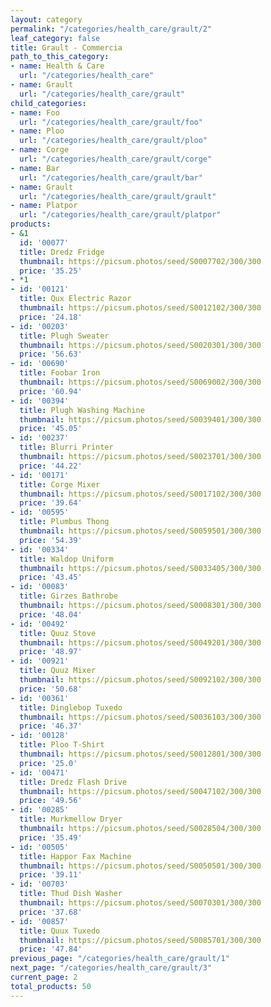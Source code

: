 ```yaml
---
layout: category
permalink: "/categories/health_care/grault/2"
leaf_category: false
title: Grault - Commercia
path_to_this_category:
- name: Health & Care
  url: "/categories/health_care"
- name: Grault
  url: "/categories/health_care/grault"
child_categories:
- name: Foo
  url: "/categories/health_care/grault/foo"
- name: Ploo
  url: "/categories/health_care/grault/ploo"
- name: Corge
  url: "/categories/health_care/grault/corge"
- name: Bar
  url: "/categories/health_care/grault/bar"
- name: Grault
  url: "/categories/health_care/grault/grault"
- name: Platpor
  url: "/categories/health_care/grault/platpor"
products:
- &1
  id: '00077'
  title: Dredz Fridge
  thumbnail: https://picsum.photos/seed/S0007702/300/300
  price: '35.25'
- *1
- id: '00121'
  title: Qux Electric Razor
  thumbnail: https://picsum.photos/seed/S0012102/300/300
  price: '24.18'
- id: '00203'
  title: Plugh Sweater
  thumbnail: https://picsum.photos/seed/S0020301/300/300
  price: '56.63'
- id: '00690'
  title: Foobar Iron
  thumbnail: https://picsum.photos/seed/S0069002/300/300
  price: '60.94'
- id: '00394'
  title: Plugh Washing Machine
  thumbnail: https://picsum.photos/seed/S0039401/300/300
  price: '45.05'
- id: '00237'
  title: Blurri Printer
  thumbnail: https://picsum.photos/seed/S0023701/300/300
  price: '44.22'
- id: '00171'
  title: Corge Mixer
  thumbnail: https://picsum.photos/seed/S0017102/300/300
  price: '39.64'
- id: '00595'
  title: Plumbus Thong
  thumbnail: https://picsum.photos/seed/S0059501/300/300
  price: '54.39'
- id: '00334'
  title: Waldop Uniform
  thumbnail: https://picsum.photos/seed/S0033405/300/300
  price: '43.45'
- id: '00083'
  title: Girzes Bathrobe
  thumbnail: https://picsum.photos/seed/S0008301/300/300
  price: '48.04'
- id: '00492'
  title: Quuz Stove
  thumbnail: https://picsum.photos/seed/S0049201/300/300
  price: '48.97'
- id: '00921'
  title: Quuz Mixer
  thumbnail: https://picsum.photos/seed/S0092102/300/300
  price: '50.68'
- id: '00361'
  title: Dinglebop Tuxedo
  thumbnail: https://picsum.photos/seed/S0036103/300/300
  price: '46.37'
- id: '00128'
  title: Ploo T-Shirt
  thumbnail: https://picsum.photos/seed/S0012801/300/300
  price: '25.0'
- id: '00471'
  title: Dredz Flash Drive
  thumbnail: https://picsum.photos/seed/S0047102/300/300
  price: '49.56'
- id: '00285'
  title: Murkmellow Dryer
  thumbnail: https://picsum.photos/seed/S0028504/300/300
  price: '35.49'
- id: '00505'
  title: Happor Fax Machine
  thumbnail: https://picsum.photos/seed/S0050501/300/300
  price: '39.11'
- id: '00703'
  title: Thud Dish Washer
  thumbnail: https://picsum.photos/seed/S0070301/300/300
  price: '37.68'
- id: '00857'
  title: Quux Tuxedo
  thumbnail: https://picsum.photos/seed/S0085701/300/300
  price: '47.84'
previous_page: "/categories/health_care/grault/1"
next_page: "/categories/health_care/grault/3"
current_page: 2
total_products: 50
---
```

